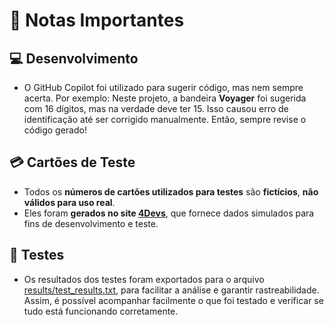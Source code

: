 # 📝 Notas Importantes

## 💻 Desenvolvimento

- O GitHub Copilot foi utilizado para sugerir código, mas nem sempre acerta.
  Por exemplo: Neste projeto, a bandeira **Voyager** foi sugerida com 16 dígitos, mas na verdade deve ter 15. Isso causou erro de identificação até ser corrigido manualmente. Então, sempre revise o código gerado!

## 💳 Cartões de Teste

- Todos os **números de cartões utilizados para testes** são **fictícios**, **não válidos para uso real**.
- Eles foram **gerados no site [4Devs](https://www.4devs.com.br/)**, que fornece dados simulados para fins de desenvolvimento e teste.

## 🧪 Testes

- Os resultados dos testes foram exportados para o arquivo [results/test_results.txt](https://github.com/LidianeSouza/card-flag-detector/blob/main/results/test_results.txt), para facilitar a análise e garantir rastreabilidade.
Assim, é possível acompanhar facilmente o que foi testado e verificar se tudo está funcionando corretamente.
